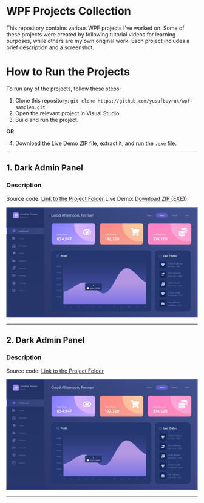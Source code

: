 # WPF Projects Collection

This repository contains various WPF projects I've worked on. Some of these projects were created by following tutorial videos for learning purposes, while others are my own original work. Each project includes a brief description and a screenshot.

# How to Run the Projects
To run any of the projects, follow these steps:

1. Clone this repository: `git clone https://github.com/yusufbuyruk/wpf-samples.git`
2. Open the relevant project in Visual Studio.
3. Build and run the project.
  
**OR**

4. Download the Live Demo ZIP file, extract it, and run the `.exe` file.

---

## 1. Dark Admin Panel
### Description
Source code: [Link to the Project Folder](./wpf-ui-collection-02/dark-admin-panel/)
Live Demo: [Download ZIP (EXE)](https://github.com/yusufbuyruk/wpf-samples/portfolio/executable/dark-admin-panel.zip))

![Project1 Screenshot](portfolio/screenshots/dark-admin-panel.png)

---

## 2. Dark Admin Panel
### Description
Source code: [Link to the Project Folder](./WPF%20UI%20Samples%2002/WPF-Dark-Admin-Panel-master)

![Project1 Screenshot](portfolio/screenshots/live-charts-dark-admin-panel.png)

---


